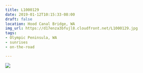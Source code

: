 ```yaml
---
title: L1000129
date: 2019-01-12T10:15:33-08:00
draft: false
location: Hood Canal Bridge, WA
img_url: https://d17enza3bfujl8.cloudfront.net/L1000129.jpg
tags:
- Olympic Peninsula, WA
- sunrises
- on-the-road

---
```


![](https://d17enza3bfujl8.cloudfront.net/L1000129.jpg)

